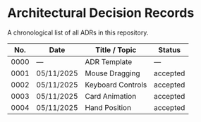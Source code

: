 # Architectural Decision Records

A chronological list of all ADRs in this repository.

| No.  | Date       | Title / Topic      | Status   |
| ---- | ---------- | ------------------ | ------   |
| 0000 | —          | ADR Template       | —        |
| 0001 | 05/11/2025 | Mouse Dragging     | accepted |
| 0002 | 05/11/2025 | Keyboard Controls  | accepted |
| 0003 | 05/11/2025 | Card Animation     | accepted |
| 0004 | 05/11/2025 | Hand Position      | accepted |